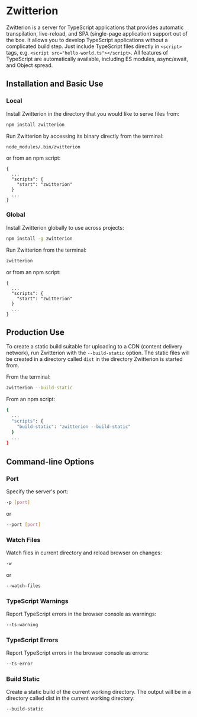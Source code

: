 # Zwitterion

Zwitterion is a server for TypeScript applications that provides automatic transpilation, live-reload, and SPA (single-page application) support out of the box. It allows you to develop TypeScript applications without a complicated build step. Just include TypeScript files directly in `<script>` tags, e.g. `<script src="hello-world.ts"></script>`. All features of TypeScript are automatically available, including ES modules, async/await, and Object spread.

## Installation and Basic Use

### Local

Install Zwitterion in the directory that you would like to serve files from:

```bash
npm install zwitterion
```

Run Zwitterion by accessing its binary directly from the terminal:

```
node_modules/.bin/zwitterion
```

or from an npm script:

```
{
  ...
  "scripts": {
    "start": "zwitterion"
  }
  ...
}
```

### Global

Install Zwitterion globally to use across projects:

```bash
npm install -g zwitterion
```

Run Zwitterion from the terminal:

```bash
zwitterion
```

or from an npm script:

```
{
  ...
  "scripts": {
    "start": "zwitterion"
  }
  ...
}
```

## Production Use

To create a static build suitable for uploading to a CDN (content delivery network), run Zwitterion with the `--build-static` option. The static files will be created in a directory called `dist` in the directory Zwitterion is started from.

From the terminal:

```bash
zwitterion --build-static
```

From an npm script:

```bash
{
  ...
  "scripts": {
    "build-static": "zwitterion --build-static"
  }
  ...
}
```

## Command-line Options

### Port

Specify the server's port:

```bash
-p [port]
```

or

```bash
--port [port]
```

### Watch Files

Watch files in current directory and reload browser on changes:

```bash
-w
```

or

```bash
--watch-files
```

### TypeScript Warnings

Report TypeScript errors in the browser console as warnings:

```bash
--ts-warning
```

### TypeScript Errors

Report TypeScript errors in the browser console as errors:

```bash
--ts-error
```

### Build Static

Create a static build of the current working directory. The output will be in a directory called dist in the current working directory:

```bash
--build-static
```
